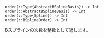 ```
order(::Type{AbstractBSplineBasis}) -> Int
order(::AbstractBSplineBasis) -> Int
order(::Type{Spline}) -> Int
order(::BSplineOrder) -> Int
```

Bスプラインの次数を整数として返します。

